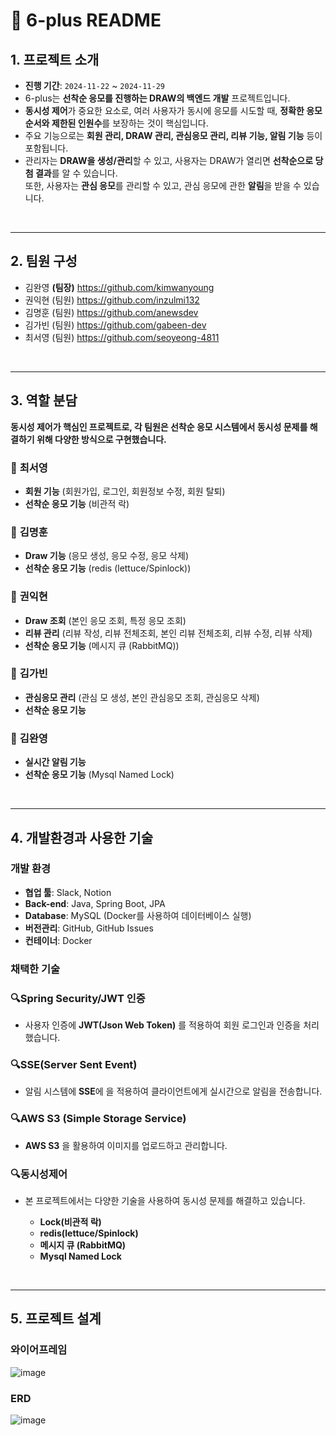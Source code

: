 # 📌 6-plus README

## 1. 프로젝트 소개

- **진행 기간**: `2024-11-22` ~ `2024-11-29`
- 6-plus는 
  **선착순 응모를 진행하는 DRAW의 백엔드 개발** 프로젝트입니다.
- **동시성 제어**가 중요한 요소로, 여러 사용자가 동시에 응모를 시도할 때, **정확한 응모 순서와 제한된 인원수**를 보장하는 것이 핵심입니다.
- 주요 기능으로는 **회원 관리, DRAW 관리, 관심응모 관리, 리뷰 기능, 알림 기능** 등이 포함됩니다.
- 관리자는 **DRAW을 생성/관리**할 수 있고, 사용자는 DRAW가 열리면 **선착순으로 당첨 결과**를 알 수 있습니다.<br>
  또한, 사용자는 **관심 응모**를 관리할 수 있고, 관심 응모에 관한 **알림**을 받을 수 있습니다.

<br>

---


## 2. 팀원 구성
* 김완영 **(팀장)** https://github.com/kimwanyoung
* 권익현 (팀원) https://github.com/inzulmi132
* 김명훈 (팀원) https://github.com/anewsdev
* 김가빈 (팀원) https://github.com/gabeen-dev
* 최서영 (팀원) https://github.com/seoyeong-4811



<br>

---

## 3. 역할 분담
**동시성 제어가 핵심인 프로젝트로, 각 팀원은 선착순 응모 시스템에서 동시성 문제를 해결하기 위해 다양한 방식으로 구현했습니다.**

### 👩 **최서영**
- **회원 기능** (회원가입, 로그인, 회원정보 수정, 회원 탈퇴)
- **선착순 응모 기능** (비관적 락)
### 👨 **김명훈**
- **Draw 기능** (응모 생성, 응모 수정, 응모 삭제)
-  **선착순 응모 기능** (redis (lettuce/Spinlock))
### 👨 **권익현**
- **Draw 조회** (본인 응모 조회, 특정 응모 조회)
- **리뷰 관리** (리뷰 작성, 리뷰 전체조회, 본인 리뷰 전체조회, 리뷰 수정, 리뷰 삭제)
- **선착순 응모 기능** (메시지 큐 (RabbitMQ))
### 👩 **김가빈**
- **관심응모 관리** (관심 모 생성, 본인 관심응모 조회, 관심응모 삭제)
- **선착순 응모 기능**
### 👨 **김완영**
- **실시간 알림 기능**
- **선착순 응모 기능** (Mysql Named Lock)


<br>

---


## 4. 개발환경과 사용한 기술

###  개발 환경

- **협업 툴**: Slack, Notion
- **Back-end**: Java, Spring Boot, JPA
- **Database**: MySQL (Docker를 사용하여 데이터베이스 실행)
- **버전관리**: GitHub, GitHub Issues
- **컨테이너**: Docker


###  채택한 기술

  ### 🔍Spring Security/JWT 인증

- 사용자 인증에 **JWT(Json Web Token)** 를 적용하여 회원 로그인과 인증을 처리했습니다.

### 🔍SSE(Server Sent Event)
- 알림 시스템에 **SSE**에 을 적용하여 클라이언트에게 실시간으로 알림을 전송합니다.
### 🔍AWS S3 (Simple Storage Service)
- **AWS S3** 을 활용하여 이미지를 업로드하고 관리합니다.
### 🔍동시성제어
- 본 프로젝트에서는 다양한 기술을 사용하여 동시성 문제를 해결하고 있습니다.

  *  **Lock(비관적 락)**  
  *  **redis(lettuce/Spinlock)**
  *  **메시지 큐 (RabbitMQ)**
  *  **Mysql Named Lock**

 <br>

---

## 5. 프로젝트 설계

### 와이어프레임
![image](https://github.com/user-attachments/assets/337b69be-50cd-4e0c-9b1f-4a013a2c9f5c)

### ERD
![image](https://github.com/user-attachments/assets/b353bd62-023a-42d7-81c4-60d961d21c46)

